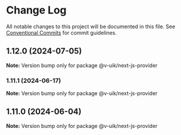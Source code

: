 # Change Log

All notable changes to this project will be documented in this file.
See [Conventional Commits](https://conventionalcommits.org) for commit guidelines.

## 1.12.0 (2024-07-05)

**Note:** Version bump only for package @v-uik/next-js-provider





### 1.11.1 (2024-06-17)

**Note:** Version bump only for package @v-uik/next-js-provider





## 1.11.0 (2024-06-04)

**Note:** Version bump only for package @v-uik/next-js-provider
